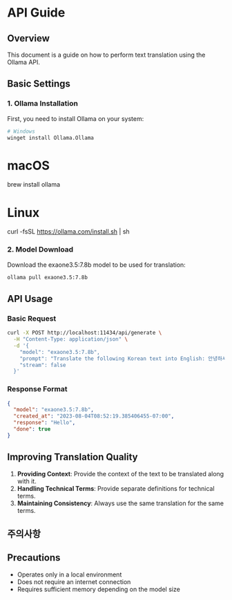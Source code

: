 # API Guide

## Overview

This document is a guide on how to perform text translation using the Ollama API.

## Basic Settings

### 1. Ollama Installation

First, you need to install Ollama on your system:

```bash
# Windows
winget install Ollama.Ollama
```

# macOS
brew install ollama

# Linux
curl -fsSL https://ollama.com/install.sh | sh

### 2. Model Download

Download the exaone3.5:7.8b model to be used for translation:

```bash
ollama pull exaone3.5:7.8b
```

## API Usage

### Basic Request

```bash
curl -X POST http://localhost:11434/api/generate \
  -H "Content-Type: application/json" \
  -d '{
    "model": "exaone3.5:7.8b",
    "prompt": "Translate the following Korean text into English: 안녕하세요",
    "stream": false
  }'
```

### Response Format

```json
{
  "model": "exaone3.5:7.8b",
  "created_at": "2023-08-04T08:52:19.385406455-07:00",
  "response": "Hello",
  "done": true
}
```

## Improving Translation Quality

1. **Providing Context**: Provide the context of the text to be translated along with it.
2. **Handling Technical Terms**: Provide separate definitions for technical terms.
3. **Maintaining Consistency**: Always use the same translation for the same terms.

## 주의사항

## Precautions

- Operates only in a local environment
- Does not require an internet connection
- Requires sufficient memory depending on the model size